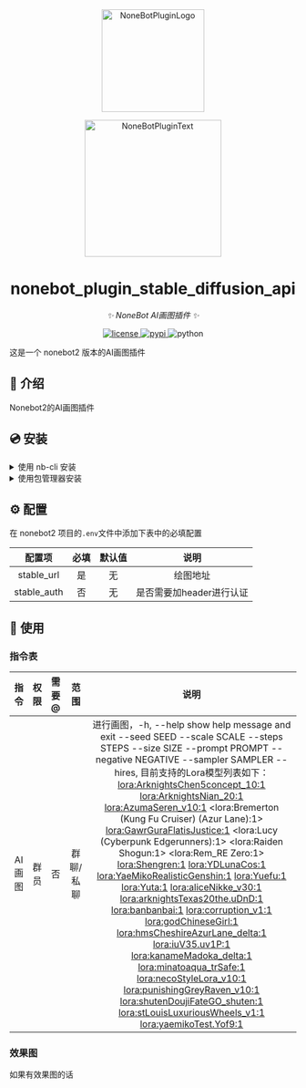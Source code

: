 <div align="center">
  <a href="https://v2.nonebot.dev/store"><img src="https://github.com/A-kirami/nonebot-plugin-template/blob/resources/nbp_logo.png" width="180" height="180" alt="NoneBotPluginLogo"></a>
  <br>
  <p><img src="https://github.com/A-kirami/nonebot-plugin-template/blob/resources/NoneBotPlugin.svg" width="240" alt="NoneBotPluginText"></p>
</div>

<div align="center">

# nonebot_plugin_stable_diffusion_api

_✨ NoneBot AI画图插件 ✨_


<a href="./LICENSE">
    <img src="https://img.shields.io/github/license/zmq175/nonebot_plugin_stable_diffusion_api.svg" alt="license">
</a>
<a href="https://pypi.python.org/pypi/nonebot_plugin_stable_diffusion_api">
    <img src="https://img.shields.io/pypi/v/nonebot_plugin_stable_diffusion_api.svg" alt="pypi">
</a>
<img src="https://img.shields.io/badge/python-3.8+-blue.svg" alt="python">

</div>

这是一个 nonebot2 版本的AI画图插件

## 📖 介绍

Nonebot2的AI画图插件

## 💿 安装

<details>
<summary>使用 nb-cli 安装</summary>
在 nonebot2 项目的根目录下打开命令行, 输入以下指令即可安装

    nb plugin install nonebot_plugin_stable_diffusion_api

</details>

<details>
<summary>使用包管理器安装</summary>
在 nonebot2 项目的插件目录下, 打开命令行, 根据你使用的包管理器, 输入相应的安装命令

<details>
<summary>pip</summary>

    pip install nonebot_plugin_stable_diffusion_api
</details>
<details>
<summary>pdm</summary>

    pdm add nonebot_plugin_stable_diffusion_api
</details>
<details>
<summary>poetry</summary>

    poetry add nonebot_plugin_stable_diffusion_api
</details>
<details>
<summary>conda</summary>

    conda install nonebot_plugin_stable_diffusion_api
</details>

打开 nonebot2 项目根目录下的 `pyproject.toml` 文件, 在 `[tool.nonebot]` 部分追加写入

    plugins = ["nonebot_plugin_stable_diffusion_api"]

</details>

## ⚙️ 配置

在 nonebot2 项目的`.env`文件中添加下表中的必填配置

| 配置项 | 必填 | 默认值 | 说明 |
|:-----:|:----:|:----:|:----:|
| stable_url | 是 | 无 | 绘图地址 |
| stable_auth | 否 | 无 | 是否需要加header进行认证 |

## 🎉 使用
### 指令表
| 指令 | 权限 | 需要@ | 范围 | 说明 |
|:-----:|:----:|:----:|:----:|:----:|
| AI画图 | 群员 | 否 | 群聊/私聊 | 进行画图，-h, --help           show help message and exit --seed SEED --scale SCALE  --steps STEPS  --size SIZE  --prompt PROMPT  --negative NEGATIVE  --sampler SAMPLER  --hires, 目前支持的Lora模型列表如下： <lora:ArknightsChen5concept_10:1> <lora:ArknightsNian_20:1> <lora:AzumaSeren_v10:1> <lora:Bremerton (Kung Fu Cruiser) (Azur Lane):1> <lora:GawrGuraFlatisJustice:1> <lora:Lucy (Cyberpunk Edgerunners):1> <lora:Raiden Shogun:1> <lora:Rem_RE Zero:1> <lora:Shengren:1> <lora:YDLunaCos:1> <lora:YaeMikoRealisticGenshin:1> <lora:Yuefu:1> <lora:Yuta:1> <lora:aliceNikke_v30:1> <lora:arknightsTexas20the.uDnD:1> <lora:banbanbai:1> <lora:corruption_v1:1> <lora:godChineseGirl:1> <lora:hmsCheshireAzurLane_delta:1> <lora:iuV35.uv1P:1> <lora:kanameMadoka_delta:1> <lora:minatoaqua_trSafe:1> <lora:necoStyleLora_v10:1> <lora:punishingGreyRaven_v10:1> <lora:shutenDoujiFateGO_shuten:1> <lora:stLouisLuxuriousWheels_v1:1> <lora:yaemikoTest.Yof9:1> |
### 效果图
如果有效果图的话
